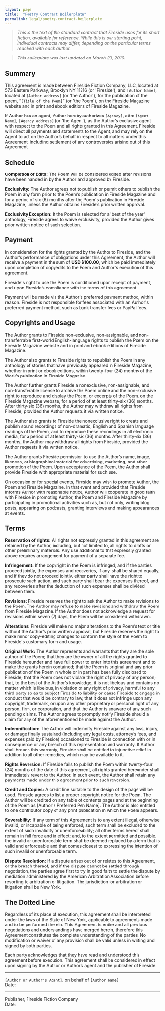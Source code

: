 ```yaml
---
layout: page
title:  "Poetry Contract Boilerplate"
permalink: legal/poetry-contract-boilerplate
---
```

> _This is the text of the standard contract that Fireside uses for its short fiction, available for reference. While this is our starting point, individual contracts may differ, depending on the particular terms reached with each author._

> _This boilerplate was last updated on March 20, 2019._

## Summary

This agreement is made between Fireside Fiction Company, LLC, located at 573 Eastern Parkway, Brooklyn NY 11216 (or 'Fireside'), and `[Author Name]`, located at `[Author address]` (or 'the Author'), for the publication of the poem, “`[Title of the Poem]`” (or 'the Poem'), on the Fireside Magazine website and in print and ebook editions of Fireside Magazine.

If Author has an agent, Author hereby authorizes `[Agency]`, attn: `[Agent Name]`, `[Agency address]` (or ‘the Agent’), as the Author’s exclusive agent with respect to the Poem and all rights granted in this Agreement. Fireside will direct all payments and statements to the Agent, and may rely on the Agent to act on the Author’s behalf in respect to all matters under this Agreement, including settlement of any controversies arising out of this Agreement.

## Schedule

**Completion of Edits:** The Poem will be considered edited after revisions have been handed in by the Author and approved by Fireside.

**Exclusivity:** The Author agrees not to publish or permit others to publish the Poem in any form prior to the Poem’s publication in Fireside Magazine and for a period of six (6) months after the Poem's publication in Fireside Magazine, unless the Author obtains Fireside’s prior written approval.

**Exclusivity Exception:** If the Poem is selected for a 'best of the year' anthology, Fireside agrees to waive exclusivity, provided the Author gives prior written notice of such selection.

## Payment

In consideration for the rights granted by the Author to Fireside, and the Author’s performance of obligations under this Agreement, the Author will receive a payment in the sum of **USD $100.00**, which be paid immediately upon completion of copyedits to the Poem and Author's execution of this agreement.

Fireside's right to use the Poem is conditioned upon receipt of payment, and upon Fireside’s compliance with the terms of this agreement.

Payment will be made via the Author's preferred payment method, within reason. Fireside is not responsible for fees associated with an Author's preferred payment method, such as bank transfer fees or PayPal fees.

## Copyrights and Usage

The Author grants to Fireside non-exclusive, non-assignable, and non-transferrable first-world English-language rights to publish the Poem on the Fireside Magazine website and in print and ebook editions of Fireside Magazine.

The Author also grants to Fireside rights to republish the Poem in any anthology of stories that have previously appeared in Fireside Magazine, whether in print or ebook editions, within twenty-four (24) months of the Work’s publication in Fireside Magazine.

The Author further grants Fireside a nonexclusive, non-assignable, and non-transferable license to archive the Poem online and the non-exclusive right to reproduce and display the Poem, or excerpts of the Poem, on the Fireside Magazine website, for a period of at least thirty-six (36) months. After thirty-six (36) months, the Author may withdraw all rights from Fireside, provided the Author requests it via written notice.

The Author also grants to Fireside the nonexclusive right to create and publish sound recordings of non-dramatic, English and Spanish language readings of the Poem, and to reproduce these recordings in all electronic media, for a period of at least thirty-six (36) months. After thirty-six (36) months, the Author may withdraw all rights from Fireside, provided the Author requests it via written notice.

The Author grants Fireside permission to use the Author’s name, image, likeness, or biographical material for  advertising, marketing, and other promotion of the Poem. Upon acceptance of the Poem, the Author shall provide Fireside with appropriate material for such use.

On occasion or for special events, Fireside may wish to promote Author, the Poem and Fireside Magazine. In that event and provided that Fireside informs Author with reasonable notice, Author will cooperate in good faith with Fireside in promoting Author, the Poem and Fireside Magazine by participating in promotional activities such as, but not only, writing blog posts, appearing on podcasts, granting interviews and making appearances at events.

## Terms

**Reservation of rights:** All rights not expressly granted in this agreement are retained by the Author, including, but not limited to, all rights to drafts or other preliminary materials. Any use additional to that expressly granted above requires arrangement for payment of a separate fee.

**Infringement:** If the copyright in the Poem is infringed, and if the parties proceed jointly, the expenses and recoveries, if any, shall be shared equally, and if they do not proceed jointly, either party shall have the right to prosecute such action, and such party shall bear the expenses thereof, and any recoveries after the deduction of such expenses shall be divided between them.

**Revisions:** Fireside reserves the right to ask the Author to make revisions to the Poem. The Author may refuse to make revisions and withdraw the Poem from Fireside Magazine. If the Author does not acknowledge a request for revisions within seven (7) days, the Poem will be considered withdrawn.

**Alterations:** Fireside will make no major alterations to the Poem’s text or title without the Author’s prior written approval, but Fireside reserves the right to make minor copy-editing changes to conform the style of the Poem to Fireside's customary form and usage.

**Original Work:** The Author represents and warrants that they are the sole author of the Poem; that they are the owner of all the rights granted to Fireside hereunder and have full power to enter into this agreement and to make the grants herein contained; that the Poem is original and any prior publication of the Poem in whole or in part has been fully disclosed to Fireside; that the Poem does not violate the right of privacy of any person; that, to the best of the Author’s knowledge, it is not libelous and contains no matter which is libelous, in violation of any right of privacy, harmful to any third party so as to subject Fireside to liability or cause Fireside to engage in conduct that would be contrary to law; that it does not infringe upon any copyright, trademark, or upon any other proprietary or personal right of any person, firm, or corporation, and that the Author is unaware of any such pending claims. The Author agrees to promptly notify Fireside should a claim for any of the aforementioned be made against the Author.

**Indemnification:** The Author will indemnify Fireside against any loss, injury, or damage finally sustained (including any legal costs, attorney’s fees, and expenses paid by Fireside) occasioned to Fireside in connection with or in consequence or any breach of this representation and warranty. If Author shall breach this warranty, Fireside shall be entitled to injunctive relief in addition to all other remedies, which may be available to it.

**Rights Reversion:** If Fireside fails to publish the Poem within twenty-four (24) months of the date of this agreement, all rights granted hereunder shall immediately revert to the Author. In such event, the Author shall retain any payments made under this agreement prior to such reversion.

**Credit and Copies:** A credit line suitable to the design of the page will be used. Fireside agrees to list a proper copyright notice for the Poem. The Author will be credited on any table of contents pages and at the beginning of the Poem as [Author's Preferred Pen Name]. The Author is also entitled to one contributor copy of any print publication in which the Poem appears.


**Severability:** If any term of this Agreement is to any extent illegal, otherwise invalid, or incapable of being enforced, such term shall be excluded to the extent of such invalidity or unenforceability; all other terms hereof shall remain in full force and in effect; and, to the extent permitted and possible, the invalid or unenforceable term shall be deemed replaced by a term that is valid and enforceable and that comes closest to expressing the intention of such invalid or unenforceable term.

**Dispute Resolution:** If a dispute arises out of or relates to this Agreement, or the breach thereof, and if the dispute cannot be settled through negotiation, the parties agree first to try in good faith to settle the dispute by mediation administered by the American Arbitration Association before resorting to arbitration or litigation. The jurisdiction for arbitration or litigation shall be New York.

## The Dotted Line

Regardless of its place of execution, this agreement shall be interpreted under the laws of the State of New York, applicable to agreements made and to be performed therein. This Agreement is entire and all previous negotiations and understandings have merged herein, therefore this Agreement constitutes the complete understanding of the parties. No modification or waiver of any provision shall be valid unless in writing and signed by both parties.

Each party acknowledges that they have read and understood this agreement before execution. This agreement shall be considered in effect upon signing by the Author or Author’s agent and the publisher of Fireside.


____________________________________________________________________________________
`[Author or Author's Agent]`, on behalf of `[Author Name]`<br/>
Date:


____________________________________________________________________________________
Publisher, Fireside Fiction Company<br/>
Date:
